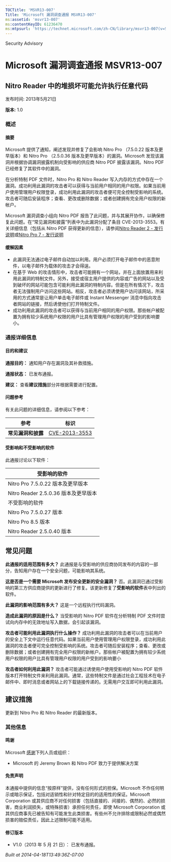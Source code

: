 ```yaml
---
TOCTitle: 'MSVR13-007'
Title: 'Microsoft 漏洞调查通报 MSVR13-007'
ms:assetid: 'msvr13-007'
ms:contentKeyID: 61236470
ms:mtpsurl: 'https://technet.microsoft.com/zh-CN/library/msvr13-007(v=Security.10)'
---
```


Security Advisory

Microsoft 漏洞调查通报 MSVR13-007
=================================

Nitro Reader 中的堆损坏可能允许执行任意代码
-------------------------------------------

发布时间: 2013年5月21日

**版本:** 1.0

### 概述

#### 摘要

Microsoft 提供了通知，阐述发现并修复了会影响 Nitro Pro （7.5.0.22 版本及更早版本）和 Nitro Pro （2.5.0.36 版本及更早版本）的漏洞。Microsoft 发现该漏洞并根据协调漏洞披露机制向受影响的供应商 Nitro PDF 披露该漏洞。Nitro PDF 已经修复了其软件中的漏洞。

在分析特制 PDF 文件时，Nitro Pro 和 Nitro Reader 写入内存的方式中存在一个漏洞。成功利用此漏洞的攻击者可以获得与当前用户相同的用户权限。如果当前用户使用管理用户权限登录，成功利用此漏洞的攻击者便可完全控制受影响的系统。攻击者可随后安装程序；查看、更改或删除数据；或者创建拥有完全用户权限的新帐户。

Microsoft 漏洞调查小组向 Nitro PDF 报告了此问题，并与其展开协作，以确保修复此问题。在“常见漏洞和披露”列表中为此漏洞分配了条目 CVE-2013-3553。有关详细信息（包括从 Nitro PDF 获得更新的信息），请参阅[Nitro Reader 2 - 发行说明](http://install.nitropdf.com/reader_25045/en/nitroreader_2_release_notes_en.pdf)或[Nitro Pro 7 - 发行说明](http://install.nitropdf.com/professional/nitro-pro-7.pdf)

#### 缓解因素

-   此漏洞无法通过电子邮件自动加以利用。用户必须打开电子邮件中的恶意附件，以电子邮件为载体的攻击才会得逞。
-   在基于 Web 的攻击情形中，攻击者可能拥有一个网站，并在上面放置用来利用此漏洞的特制文件。另外，接受或宿主用户提供的内容或广告的网站以及受到破坏的网站可能包含可能利用此漏洞的特制内容。但是在所有情况下，攻击者无法强制用户访问这些网站。相反，攻击者必须诱使用户访问该网站，所采用的方式通常是让用户单击电子邮件或 Instant Messenger 消息中指向攻击者网站的链接，然后诱使他们打开特制文件。
-   成功利用此漏洞的攻击者可以获得与当前用户相同的用户权限。那些帐户被配置为拥有较少系统用户权限的用户比具有管理用户权限的用户受到的影响要小。

### 通报详细信息

#### 目的和建议

**通报目的：** 通知用户存在漏洞及其补救措施。

**通报状态：** 已发布通报。

**建议：** 查看**建议措施**部分并根据需要进行配置。

#### 问题参考

有关此问题的详细信息，请参阅以下参考：

| 参考               | 标识                                                                             |
|--------------------|----------------------------------------------------------------------------------|
| **常见漏洞和披露** | [CVE-2013-3553](http://www.cve.mitre.org/cgi-bin/cvename.cgi?name=cve-2013-3553) |

#### 受影响和不受影响的软件

此通报讨论以下软件：

| 受影响的软件                         |
|--------------------------------------|
| Nitro Pro 7.5.0.22 版本及更早版本    |
| Nitro Reader 2.5.0.36 版本及更早版本 |
| 不受影响的软件                       |
| Nitro Pro 7.5.0.27 版本              |
| Nitro Pro 8.5 版本                   |
| Nitro Reader 2.5.0.40 版本           |

常见问题
--------

<span></span>
**此通报的适用范围有多大？**
此通报是与受影响的供应商协同发布的内容的一部分，告知用户存在一个安全问题，可能影响其系统。

**这是否是一个需要 Microsoft 发布安全更新的安全漏洞？**
否。此漏洞已通过受影响的第三方供应商提供的更新进行了修复。该更新修复了**受影响的软件**表中列出的软件。

**此漏洞的影响范围有多大？**
这是一个远程执行代码漏洞。

**造成此漏洞的原因是什么？**
当受影响的 Nitro PDF 软件在分析特制 PDF 文件时尝试向内存中的无效地址写入数据，会引起该漏洞。

**攻击者可能利用此漏洞执行什么操作？**
成功利用此漏洞的攻击者可以在当前用户的安全上下文中运行任意代码。如果当前用户使用管理用户权限登录，成功利用此漏洞的攻击者便可完全控制受影响的系统。攻击者可随后安装程序；查看、更改或删除数据；或者创建拥有完全用户权限的新帐户。那些帐户被配置为拥有较少系统用户权限的用户比具有管理用户权限的用户受到的影响要小

**攻击者如何利用此漏洞？**
攻击者可能通过诱使用户使用受影响的 Nitro PDF 软件版本打开特制文件来利用此漏洞。通常，这些特制文件是通过社会工程技术在电子邮件中、即时消息或者网站上的下载链接传递的。无需用户交互即可利用此漏洞。

建议措施
--------

<span></span>
更新到 Nitro Pro 和 Nitro Reader 的最新版本。

### 其他信息

#### 鸣谢

Microsoft [感谢](http://go.microsoft.com/fwlink/?linkid=21127)下列人员或组织：

-   Microsoft 的 Jeremy Brown 和 Nitro PDF 致力于提供解决方案

#### 免责声明

本通报中提供的信息“按原样”提供，没有任何形式的担保。Microsoft 不作任何明示或暗示保证，包括对适销性和针对特定目的的适用性的保证。Microsoft Corporation 或其供应商不对任何损害（包括直接的、间接的、偶然的、必然的损害，商业利润损失，或特殊损害）承担任何责任，即使 Microsoft Corporation 或其供应商事先已被告知有可能发生此类损害。有些州不允许排除或限制必然或偶然损害的赔偿责任，因此上述限制可能不适用。

#### 修订版本

-   V1.0（2013 年 5 月 21 日）： 已发布通报。

*Built at 2014-04-18T13:49:36Z-07:00*
